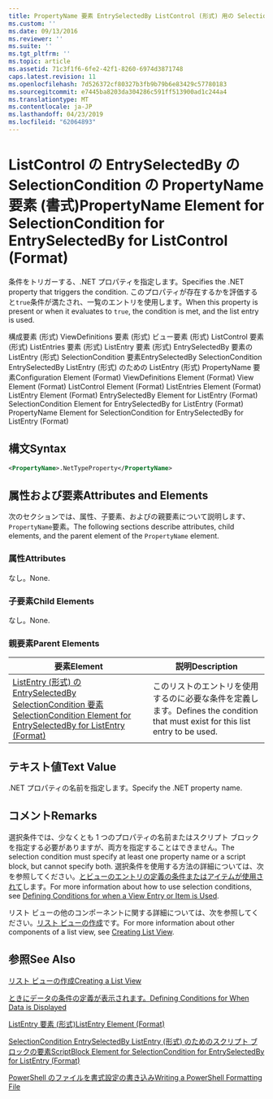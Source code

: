 ```yaml
---
title: PropertyName 要素 EntrySelectedBy ListControl (形式) 用の SelectionCondition |Microsoft Docs
ms.custom: ''
ms.date: 09/13/2016
ms.reviewer: ''
ms.suite: ''
ms.tgt_pltfrm: ''
ms.topic: article
ms.assetid: 71c3f1f6-6fe2-42f1-8260-6974d3871748
caps.latest.revision: 11
ms.openlocfilehash: 7d526372cf80327b3fb9b79b6e83429c57780183
ms.sourcegitcommit: e7445ba8203da304286c591ff513900ad1c244a4
ms.translationtype: MT
ms.contentlocale: ja-JP
ms.lasthandoff: 04/23/2019
ms.locfileid: "62064893"
---
```

# <a name="propertyname-element-for-selectioncondition-for-entryselectedby-for-listcontrol-format"></a><span data-ttu-id="9693a-102">ListControl の EntrySelectedBy の SelectionCondition の PropertyName 要素 (書式)</span><span class="sxs-lookup"><span data-stu-id="9693a-102">PropertyName Element for SelectionCondition for EntrySelectedBy for ListControl (Format)</span></span>

<span data-ttu-id="9693a-103">条件をトリガーする、.NET プロパティを指定します。</span><span class="sxs-lookup"><span data-stu-id="9693a-103">Specifies the .NET property that triggers the condition.</span></span> <span data-ttu-id="9693a-104">このプロパティが存在するかを評価すると`true`条件が満たされ、一覧のエントリを使用します。</span><span class="sxs-lookup"><span data-stu-id="9693a-104">When this property is present or when it evaluates to `true`, the condition is met, and the list entry is used.</span></span>

<span data-ttu-id="9693a-105">構成要素 (形式) ViewDefinitions 要素 (形式) ビュー要素 (形式) ListControl 要素 (形式) ListEntries 要素 (形式) ListEntry 要素 (形式) EntrySelectedBy 要素の ListEntry (形式) SelectionCondition 要素EntrySelectedBy SelectionCondition EntrySelectedBy ListEntry (形式) のための ListEntry (形式) PropertyName 要素</span><span class="sxs-lookup"><span data-stu-id="9693a-105">Configuration Element (Format) ViewDefinitions Element (Format) View Element (Format) ListControl Element (Format) ListEntries Element (Format) ListEntry Element (Format) EntrySelectedBy Element for ListEntry (Format) SelectionCondition Element for EntrySelectedBy for ListEntry (Format) PropertyName Element for SelectionCondition for EntrySelectedBy for ListEntry (Format)</span></span>

## <a name="syntax"></a><span data-ttu-id="9693a-106">構文</span><span class="sxs-lookup"><span data-stu-id="9693a-106">Syntax</span></span>

```xml
<PropertyName>.NetTypeProperty</PropertyName>
```

## <a name="attributes-and-elements"></a><span data-ttu-id="9693a-107">属性および要素</span><span class="sxs-lookup"><span data-stu-id="9693a-107">Attributes and Elements</span></span>

<span data-ttu-id="9693a-108">次のセクションでは、属性、子要素、およびの親要素について説明します、`PropertyName`要素。</span><span class="sxs-lookup"><span data-stu-id="9693a-108">The following sections describe attributes, child elements, and the parent element of the `PropertyName` element.</span></span>

### <a name="attributes"></a><span data-ttu-id="9693a-109">属性</span><span class="sxs-lookup"><span data-stu-id="9693a-109">Attributes</span></span>

<span data-ttu-id="9693a-110">なし。</span><span class="sxs-lookup"><span data-stu-id="9693a-110">None.</span></span>

### <a name="child-elements"></a><span data-ttu-id="9693a-111">子要素</span><span class="sxs-lookup"><span data-stu-id="9693a-111">Child Elements</span></span>

<span data-ttu-id="9693a-112">なし。</span><span class="sxs-lookup"><span data-stu-id="9693a-112">None.</span></span>

### <a name="parent-elements"></a><span data-ttu-id="9693a-113">親要素</span><span class="sxs-lookup"><span data-stu-id="9693a-113">Parent Elements</span></span>

|<span data-ttu-id="9693a-114">要素</span><span class="sxs-lookup"><span data-stu-id="9693a-114">Element</span></span>|<span data-ttu-id="9693a-115">説明</span><span class="sxs-lookup"><span data-stu-id="9693a-115">Description</span></span>|
|-------------|-----------------|
|[<span data-ttu-id="9693a-116">ListEntry (形式) の EntrySelectedBy SelectionCondition 要素</span><span class="sxs-lookup"><span data-stu-id="9693a-116">SelectionCondition Element for EntrySelectedBy for ListEntry (Format)</span></span>](./selectioncondition-element-for-entryselectedby-for-listcontrol-format.md)|<span data-ttu-id="9693a-117">このリストのエントリを使用するのに必要な条件を定義します。</span><span class="sxs-lookup"><span data-stu-id="9693a-117">Defines the condition that must exist for this list entry to be used.</span></span>|

## <a name="text-value"></a><span data-ttu-id="9693a-118">テキスト値</span><span class="sxs-lookup"><span data-stu-id="9693a-118">Text Value</span></span>

<span data-ttu-id="9693a-119">.NET プロパティの名前を指定します。</span><span class="sxs-lookup"><span data-stu-id="9693a-119">Specify the .NET property name.</span></span>

## <a name="remarks"></a><span data-ttu-id="9693a-120">コメント</span><span class="sxs-lookup"><span data-stu-id="9693a-120">Remarks</span></span>

<span data-ttu-id="9693a-121">選択条件では、少なくとも 1 つのプロパティの名前またはスクリプト ブロックを指定する必要がありますが、両方を指定することはできません。</span><span class="sxs-lookup"><span data-stu-id="9693a-121">The selection condition must specify at least one property name or a script block, but cannot specify both.</span></span> <span data-ttu-id="9693a-122">選択条件を使用する方法の詳細については、次を参照してください。[とビューのエントリの定義の条件またはアイテムが使用されて](./defining-conditions-for-displaying-data.md)します。</span><span class="sxs-lookup"><span data-stu-id="9693a-122">For more information about how to use selection conditions, see [Defining Conditions for when a View Entry or Item is Used](./defining-conditions-for-displaying-data.md).</span></span>

<span data-ttu-id="9693a-123">リスト ビューの他のコンポーネントに関する詳細については、次を参照してください。[リスト ビューの作成](./creating-a-list-view.md)です。</span><span class="sxs-lookup"><span data-stu-id="9693a-123">For more information about other components of a list view, see [Creating List View](./creating-a-list-view.md).</span></span>

## <a name="see-also"></a><span data-ttu-id="9693a-124">参照</span><span class="sxs-lookup"><span data-stu-id="9693a-124">See Also</span></span>

[<span data-ttu-id="9693a-125">リスト ビューの作成</span><span class="sxs-lookup"><span data-stu-id="9693a-125">Creating a List View</span></span>](./creating-a-list-view.md)

[<span data-ttu-id="9693a-126">ときにデータの条件の定義が表示されます。</span><span class="sxs-lookup"><span data-stu-id="9693a-126">Defining Conditions for When Data is Displayed</span></span>](./defining-conditions-for-displaying-data.md)

[<span data-ttu-id="9693a-127">ListEntry 要素 (形式)</span><span class="sxs-lookup"><span data-stu-id="9693a-127">ListEntry Element (Format)</span></span>](./listentry-element-for-listcontrol-format.md)

[<span data-ttu-id="9693a-128">SelectionCondition EntrySelectedBy ListEntry (形式) のためのスクリプト ブロックの要素</span><span class="sxs-lookup"><span data-stu-id="9693a-128">ScriptBlock Element for SelectionCondition for EntrySelectedBy for ListEntry (Format)</span></span>](./scriptblock-element-for-selectioncondition-for-entryselectedby-for-listcontrol-format.md)

[<span data-ttu-id="9693a-129">PowerShell のファイルを書式設定の書き込み</span><span class="sxs-lookup"><span data-stu-id="9693a-129">Writing a PowerShell Formatting File</span></span>](./writing-a-powershell-formatting-file.md)
